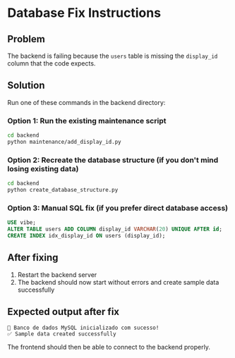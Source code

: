 # Database Fix Instructions

## Problem
The backend is failing because the `users` table is missing the `display_id` column that the code expects.

## Solution
Run one of these commands in the backend directory:

### Option 1: Run the existing maintenance script
```bash
cd backend
python maintenance/add_display_id.py
```

### Option 2: Recreate the database structure (if you don't mind losing existing data)
```bash
cd backend
python create_database_structure.py
```

### Option 3: Manual SQL fix (if you prefer direct database access)
```sql
USE vibe;
ALTER TABLE users ADD COLUMN display_id VARCHAR(20) UNIQUE AFTER id;
CREATE INDEX idx_display_id ON users (display_id);
```

## After fixing
1. Restart the backend server
2. The backend should now start without errors and create sample data successfully

## Expected output after fix
```
🎉 Banco de dados MySQL inicializado com sucesso!
✅ Sample data created successfully
```

The frontend should then be able to connect to the backend properly.
